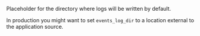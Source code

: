 Placeholder for the directory where logs will be written by default.

In production you might want to set `events_log_dir` to a location external to the application source.